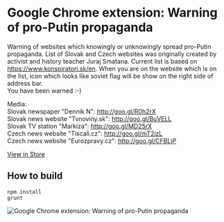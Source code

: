 # Google Chrome extension: Warning of pro-Putin propaganda

Warning of websites which knowingly or unknowingly spread pro-Putin propaganda. List of Slovak and Czech websites was originally created by activist and history teacher Juraj Smatana. Current list is based on https://www.konspiratori.sk/en.
When you are on the website which is on the list, icon which looks like soviet flag will be show on the right side of address bar.  
You have been warned :-)

Media:  
Slovak newspaper "Dennik N": http://goo.gl/R0h2rX  
Slovak news website "Tvnoviny.sk": http://goo.gl/BuVELL  
Slovak TV station "Markiza": http://goo.gl/MD25rX  
Czech news website "Tiscali.cz": http://goo.gl/mT2izL  
Czech news website "Eurozpravy.cz": http://goo.gl/CFBLjP  

[View in Store](https://chrome.google.com/webstore/detail/upozornenie-na-putinovu-p/ajfhmidimnkpbhnkcckllicmhhdipmoo)  

## How to build

```
npm install
grunt
```

![Google Chrome extension: Warning of pro-Putin propaganda](http://radosdesign.github.io/propaganda-screenshot.jpg)
